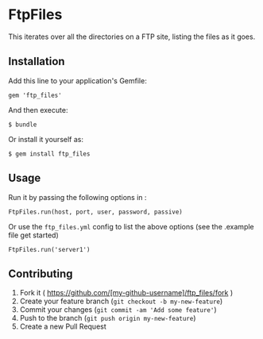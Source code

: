 # FtpFiles

This iterates over all the directories on a FTP site, listing the files as it goes.

## Installation

Add this line to your application's Gemfile:

    gem 'ftp_files'

And then execute:

    $ bundle

Or install it yourself as:

    $ gem install ftp_files

## Usage

Run it by passing the following options in :

    FtpFiles.run(host, port, user, password, passive)

Or use the `ftp_files.yml` config to list the above options (see the .example file get started)

    FtpFiles.run('server1')

## Contributing

1. Fork it ( https://github.com/[my-github-username]/ftp_files/fork )
2. Create your feature branch (`git checkout -b my-new-feature`)
3. Commit your changes (`git commit -am 'Add some feature'`)
4. Push to the branch (`git push origin my-new-feature`)
5. Create a new Pull Request
